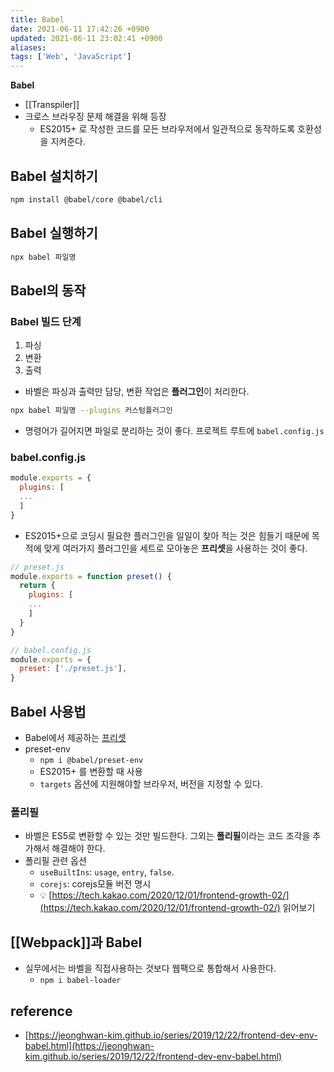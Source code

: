 ```yaml
---
title: Babel
date: 2021-06-11 17:42:26 +0900
updated: 2021-06-11 23:02:41 +0900
aliases:
tags: ['Web', 'JavaScript']
---
```


**Babel**

- [[Transpiler]]
- 크로스 브라우징 문제 해결을 위해 등장
  - ES2015+ 로 작성한 코드를 모든 브라우저에서 일관적으로 동작하도록 호환성을 지켜준다.

## Babel 설치하기

```bash
npm install @babel/core @babel/cli
```

## Babel 실행하기

```bash
npx babel 파일명
```

## Babel의 동작

### Babel 빌드 단계

1. 파싱
2. 변환
3. 출력

- 바벨은 파싱과 출력만 담당, 변환 작업은 **플러그인**이 처리한다.

```bash
npx babel 파일명 --plugins 커스텀플러그인
```

- 명령어가 길어지면 파일로 분리하는 것이 좋다. 프로젝트 루트에 `babel.config.js`

### babel.config.js

```javascript
module.exports = {
  plugins: [
  ...
  ]
}
```

- ES2015+으로 코딩시 필요한 플러그인을 일일이 찾아 적는 것은 힘들기 때문에 목적에 맞게 여러가지 플러그인을 세트로 모아놓은 **프리셋**을 사용하는 것이 좋다.

```javascript
// preset.js
module.exports = function preset() {
  return {
    plugins: [
    ...
    ]
  }
}
```

```javascript
// babel.config.js
module.exports = {
  preset: ['./preset.js'],
}
```

## Babel 사용법

- Babel에서 제공하는 [프리셋](https://babeljs.io/docs/en/presets)
- preset-env
  - `npm i @babel/preset-env`
  - ES2015+ 를 변환할 때 사용
  - `targets` 옵션에 지원해야할 브라우저, 버전을 지정할 수 있다.

### 폴리필

- 바벨은 ES5로 변환할 수 있는 것만 빌드한다. 그외는 **폴리필**이라는 코드 조각을 추가해서 해결해야 한다.
- 폴리필 관련 옵션
  - `useBuiltIns`: `usage`, `entry`, `false`.
  - `corejs`: corejs모듈 버전 명시
  - 💡 [https://tech.kakao.com/2020/12/01/frontend-growth-02/](https://tech.kakao.com/2020/12/01/frontend-growth-02/) 읽어보기

## [[Webpack]]과 Babel

- 실무에서는 바벨을 직접사용하는 것보다 웹팩으로 통합해서 사용한다.
  - `npm i babel-loader`

## reference

- [https://jeonghwan-kim.github.io/series/2019/12/22/frontend-dev-env-babel.html](https://jeonghwan-kim.github.io/series/2019/12/22/frontend-dev-env-babel.html)

